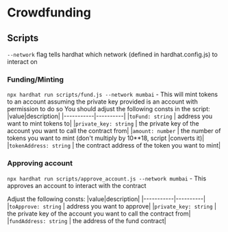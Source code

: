 # Crowdfunding

## Scripts
`--network` flag tells hardhat which network (defined in hardhat.config.js) to interact on

### Funding/Minting

`npx hardhat run scripts/fund.js --network mumbai` - This will mint tokens to an account assuming the private key provided is an account with permission to do so
You should adjust the following consts in the script: 
|value|description|
|-----------|----------|
|`toFund: string` | address you want to mint tokens to|
|`private_key: string` | the private key of the account you want to call the contract from|
|`amount: number` | the number of tokens you want to mint (don't multiply by 10**18, script |converts it)|
|`tokenAddress: string` | the contract address of the token you want to mint|



### Approving account
`npx hardhat run scripts/approve_account.js --network mumbai` - This approves an account to interact with the contract 

Adjust the following consts:
|value|description|
|-----------|----------|
|`toApprove: string` | address you want to approve|
|`private_key: string` | the private key of the account you want to call the contract from|
|`fundAddress: string` | the address of the fund contract|


